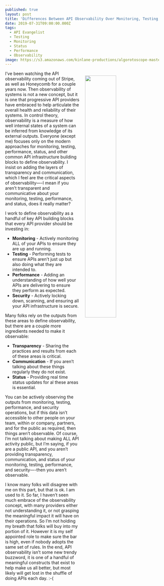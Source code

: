 ```yaml
---
published: true
layout: post
title: 'Differences Between API Observability Over Monitoring, Testing, Reliability, and Performance'
date: 2019-07-31T09:00:00.000Z
tags:
  - API Evangelist
  - Testing
  - Monitoring
  - Status
  - Performance
  - Observability
image: https://s3.amazonaws.com/kinlane-productions/algorotoscope-master/abe-lincoln-one-smooth-ride-file-00-00-07-91.jpg
---
```

<img src="{{ page.image }}" width="45%" align="right" style="padding: 15px;" />
I’ve been watching the API observability coming out of Stripe, as well as Honeycomb for a couple years now. Then observability of systems is not a new concept, but it is one that progressive API providers have embraced to help articulate the overall health and reliability of their systems. In control theory, observability is a measure of how well internal states of a system can be inferred from knowledge of its external outputs. Everyone (except me) focuses only on the modern approaches for monitoring, testing, performance, status, and other common API infrastructure building blocks to define observability. I insist on adding the layers of transparency and communication, which I feel are the critical aspects of observability—-I mean if you aren’t transparent and communicative about your monitoring, testing, performance, and status, does it really matter?

I work to define observability as a handful of key API building blocks that every API provider should be investing in:

- **Monitoring** - Actively monitoring ALL of your APIs to ensure they are up and running.
- **Testing** - Performing tests to ensure APIs aren’t just up but also doing what they are intended to.
- **Performance** - Adding an understanding of how well your APIs are delivering to ensure they perform as expected.
- **Security** - Actively locking down, scanning, and ensuring all your API infrastructure is secure.

Many folks rely on the outputs from these areas to define observability, but there are a couple more ingredients needed to make it observable:

- **Transparency** - Sharing the practices and results from each of these areas is critical.
- **Communication** - If you aren’t talking about these things regularly they do not exist.
- **Status** - Providing real time status updates for al these areas is essential.

You can be actively observing the outputs from monitoring, testing, performance, and security operations, but if this data isn’t accessible to other people on your team, within or company, partners, and for the public as required, then things aren’t observable. Of course, I’m not talking about making ALL API activity public, but I’m saying, if you are a public API, and you aren’t providing transparency, communication, and status of your monitoring, testing, performance, and security—-then you aren’t observable.

I know many folks will disagree with me on this part, but that is ok. I am used to it. So far, I haven’t seen much embrace of the observability concept, with many providers either not understanding it, or not grasping the meaningful impact it will have on their operations. So I’m not holding my breath that folks will buy into my portion of it. However it is my self appointed role to make sure the bar is high, even if nobody adopts the same set of rules. In the end, API observability isn’t some new trendy buzzword, it is one of a handful of meaningful constructs that exist to help make us all better, but most likely will get lost in the shuffle of doing APIs each day. :-(
